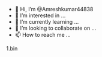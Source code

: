 - 👋 Hi, I’m @Amreshkumar44838
- 👀 I’m interested in ...
- 🌱 I’m currently learning ...
- 💞️ I’m looking to collaborate on ...
- 📫 How to reach me ...

<!---
Amreshkumar44838/Amreshkumar44838 is a ✨ special ✨ repository because its `README.md` (this file) appears on your GitHub profile.
You can click the Preview link to take a look at your changes.
--->1.bin
